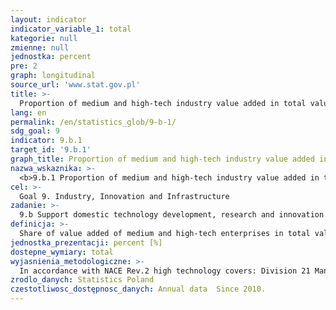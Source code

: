 ```yaml
---
layout: indicator
indicator_variable_1: total
kategorie: null
zmienne: null
jednostka: percent
pre: 2
graph: longitudinal
source_url: 'www.stat.gov.pl'
title: >-
  Proportion of medium and high-tech industry value added in total value added
lang: en
permalink: /en/statistics_glob/9-b-1/
sdg_goal: 9
indicator: 9.b.1
target_id: '9.b.1'
graph_title: Proportion of medium and high-tech industry value added in total value added
nazwa_wskaznika: >-
  <b>9.b.1 Proportion of medium and high-tech industry value added in total value added</b>
cel: >-
  Goal 9. Industry, Innovation and Infrastructure
zadanie: >-
  9.b Support domestic technology development, research and innovation in developing countries, including by ensuring a conducive policy environment for, inter alia, industrial diversification and value addition to commodities
definicja: >-
  Share of value added of medium and high-tech enterprises in total value added of non-financial enterprises.
jednostka_prezentacji: percent [%]
dostepne_wymiary: total
wyjasnienia_metodologiczne: >-
  In accordance with NACE Rev.2 high technology covers: Division 21 Manufacture of basic pharmaceutical products and pharmaceutical preparations, Division 26 Manufacture of computer, electronic and optical products, Group 30.3 Manufacture of air and spacecraft and related machinery. In accordance with NACE Rev.2 medium-high technology covers: Division 20 Manufacture of chemicals and chemical products, Group 25.4 Manufacture of weapons and ammunition, Division 27 Manufacture of electrical equipment, Division 28 Manufacture of machinery and equipment n.e.c., Division 29 Manufacture of motor vehicles, trailers and semi-trailers excluding motorcycles, Division 30 Manufacture of other transport equipment (excluding Group 30.1 Building of ships and boats and Group 30.3 Manufacture of air and spacecraft and related machinery), Group 32.5 Manufacture of medical instruments and supplies excluding dental. Non-financial enterprise is an entity (regardless of the number of persons employed in it) classified into the following NACE Rev.2 sections:B Mining and quarrying,C Manufacturing,D Electricity, gas, steam and air conditioning supply,E Water supply  sewerage, waste management and remediation activities,F Construction,G Wholesale and retail trade  repair of motor vehicles and motorcycles,H Transportation and storage,I Accommodation and food service activities,J Information and communication,L Real estate activities,M Professional, scientific and technical activities,N Administrative and support service activities,P Education (excluding higher education),Q Human health and social work activities (excluding independent public healthcare centres),R Arts, entertainment and recreation,S Other service activities (excluding Division 94 Activities of membership organisations).Value added at producer price is a gross profit from operating activity including operating subsidies and indirect taxes. Its calculation is based on the turnover plus capitalised production, plus other profits from operating activity, plus or minus change in stocks, minus purchase of goods and services, minus taxes on products that are related to the turnover, but are not deductible, minus duty and taxes related to production.
zrodlo_danych: Statistics Poland
czestotliwosc_dostępnosc_danych: Annual data  Since 2010.
---
```

